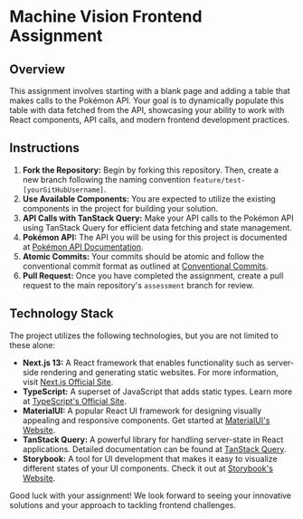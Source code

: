 # Machine Vision Frontend Assignment

## Overview
This assignment involves starting with a blank page and adding a table that makes calls to the Pokémon API. Your goal is to dynamically populate this table with data fetched from the API, showcasing your ability to work with React components, API calls, and modern frontend development practices.

## Instructions

1. **Fork the Repository:** Begin by forking this repository. Then, create a new branch following the naming convention `feature/test-[yourGitHubUsername]`.
2. **Use Available Components:** You are expected to utilize the existing components in the project for building your solution.
3. **API Calls with TanStack Query:** Make your API calls to the Pokémon API using TanStack Query for efficient data fetching and state management.
4. **Pokémon API:** The API you will be using for this project is documented at [Pokémon API Documentation](https://pokeapi.co/docs/v2).
5. **Atomic Commits:** Your commits should be atomic and follow the conventional commit format as outlined at [Conventional Commits](https://www.conventionalcommits.org/en/v1.0.0/).
6. **Pull Request:** Once you have completed the assignment, create a pull request to the main repository's `assessment` branch for review.

## Technology Stack

The project utilizes the following technologies, but you are not limited to these alone:

- **Next.js 13:** A React framework that enables functionality such as server-side rendering and generating static websites. For more information, visit [Next.js Official Site](https://nextjs.org).
- **TypeScript:** A superset of JavaScript that adds static types. Learn more at [TypeScript's Official Site](https://www.typescriptlang.org).
- **MaterialUI:** A popular React UI framework for designing visually appealing and responsive components. Get started at [MaterialUI's Website](https://mui.com/material-ui/getting-started).
- **TanStack Query:** A powerful library for handling server-state in React applications. Detailed documentation can be found at [TanStack Query](https://tanstack.com/query/latest).
- **Storybook:** A tool for UI development that makes it easy to visualize different states of your UI components. Check it out at [Storybook's Website](https://storybook.js.org).

Good luck with your assignment! We look forward to seeing your innovative solutions and your approach to tackling frontend challenges.

